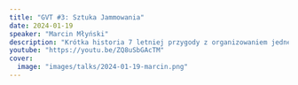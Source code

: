 ```yaml
---
title: "GVT #3: Sztuka Jammowania"
date: 2024-01-19
speaker: "Marcin Młyński"
description: "Krótka historia 7 letniej przygody z organizowaniem jednego z największych Game Jamów w Polsce - Hackjam (Hackerspace Game Jam). Kuluary, ciekawostki, po co to to wszystko i czy w ogóle warto."
youtube: "https://youtu.be/ZQ8uSbGAcTM"
cover:
  image: "images/talks/2024-01-19-marcin.png"
---
```

